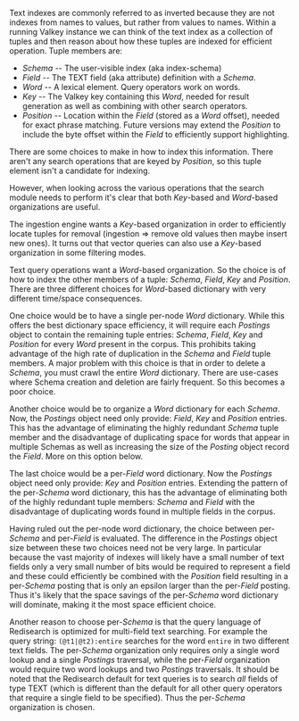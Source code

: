 Text indexes are commonly referred to as inverted because they are not indexes from names to values, but rather from values to names.
Within a running Valkey instance we can think of the text index as a collection of tuples and then reason about how these tuples are indexed for efficient operation.
Tuple members are:

- _Schema_ -- The user-visible index (aka index-schema)
- _Field_ -- The TEXT field (aka attribute) definition with a _Schema_.
- _Word_ -- A lexical element. Query operators work on words.
- _Key_ -- The Valkey key containing this _Word_, needed for result generation as well as combining with other search operators.
- _Position_ -- Location within the _Field_ (stored as a _Word_ offset), needed for exact phrase matching. Future versions may extend the _Position_ to include the byte offset within the _Field_ to efficiently support highlighting.

There are some choices to make in how to index this information. There aren't any search operations that are keyed by _Position_, so this tuple element isn't a candidate for indexing.

However, when looking across the various operations that the search module needs to perform it's clear that both _Key_-based and _Word_-based organizations are useful.

The ingestion engine wants a _Key_-based organization in order to efficiently locate tuples for removal (ingestion => remove old values then maybe insert new ones). It turns out that vector queries can also use a _Key_-based organization in some filtering modes.

Text query operations want a _Word_-based organization.
So the choice is of how to index the other members of a tuple: _Schema_, _Field_, _Key_ and _Position_.
There are three different choices for _Word_-based dictionary with very different time/space consequences.

One choice would be to have a single per-node _Word_ dictionary. While this offers the best dictionary space efficiency, it will require each _Postings_ object to contain the remaining tuple entries: _Schema_, _Field_, _Key_ and _Position_ for every _Word_ present in the corpus. This prohibits taking advantage of the high rate of duplication in the _Schema_ and _Field_ tuple members.
A major problem with this choice is that in order to delete a _Schema_, you must crawl the entire _Word_ dictionary.
There are use-cases where Schema creation and deletion are fairly frequent. So this becomes a poor choice.

Another choice would be to organize a _Word_ dictionary for each _Schema_.
Now, the _Postings_ object need only provide: _Field_, _Key_ and _Position_ entries.
This has the advantage of eliminating the highly redundant _Schema_ tuple member and the disadvantage of duplicating space for words that appear in multiple Schemas as well as increasing the size of the _Posting_ object record the _Field_. More on this option below.

The last choice would be a per-_Field_ word dictionary. Now the _Postings_ object need only provide: _Key_ and _Position_ entries.
Extending the pattern of the per-_Schema_ word dictionary, this has the advantage of eliminating both of the highly redundant tuple members: _Schema_ and _Field_ with the disadvantage of duplicating words found in multiple fields in the corpus.

Having ruled out the per-node word dictionary, the choice between per-_Schema_ and per-_Field_ is evaluated. The difference in the _Postings_ object size between these two choices need not be very large.
In particular because the vast majority of indexes will likely have a small number of text fields only a very small number of bits would be required to represent a field and these could efficiently be combined with the _Position_ field resulting in a per-_Schema_ posting that is only an epsilon larger than the per-_Field_ posting.
Thus it's likely that the space savings of the per-_Schema_ word dictionary will dominate, making it the most space efficient choice.

Another reason to choose per-_Schema_ is that the query language of Redisearch is optimized for multi-field text searching.
For example the query string: `(@t1|@t2):entire` searches for the word `entire` in two different text fields. The per-_Schema_ organization only requires only a single word lookup and a single _Postings_ traversal, while the per-_Field_ organization would require two word lookups and two _Postings_ traversals.
It should be noted that the Redisearch default for text queries is to search _all_ fields of type TEXT (which is different than the default for all other query operators that require a single field to be specified).
Thus the per-_Schema_ organization is chosen.
